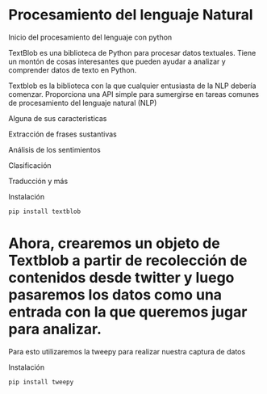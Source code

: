 # Procesamiento del lenguaje Natural
Inicio del procesamiento del lenguaje con python

TextBlob es una biblioteca de Python para procesar datos textuales. Tiene un montón de cosas interesantes que pueden ayudar a analizar y comprender datos de texto en Python.

Textblob es la biblioteca con la que cualquier entusiasta de la NLP debería comenzar. Proporciona una API simple para sumergirse en tareas comunes de procesamiento del lenguaje natural (NLP)

Alguna de sus caracteristicas

Extracción de frases sustantivas

Análisis de los sentimientos

Clasificación

Traducción y más


Instalación
```
pip install textblob
```


# Ahora, crearemos un objeto de Textblob a partir de recolección de contenidos desde twitter y luego pasaremos los datos como una entrada con la que queremos jugar para analizar.

Para esto utilizaremos la tweepy para realizar nuestra captura de datos

Instalación
```
pip install tweepy
```
